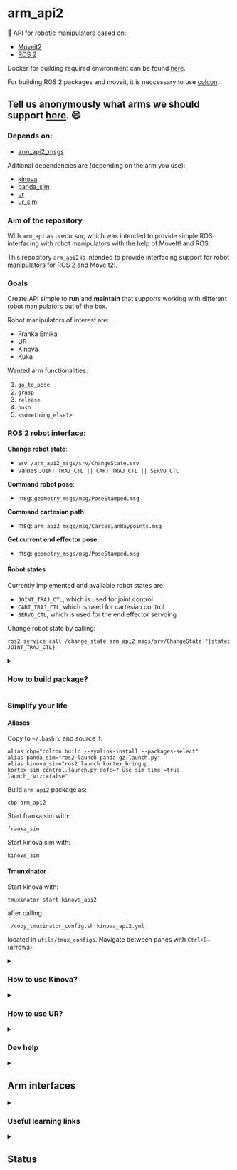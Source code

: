 # arm_api2

:mechanical_arm: API for robotic manipulators based on: 
* [Moveit2](https://moveit.picknik.ai/main/index.html)
* [ROS 2](https://docs.ros.org/en/humble/index.html)

Docker for building required environment can be found [here](https://github.com/CroboticSolutions/docker_files/tree/master/ros2/humble/kinova). 

For building ROS 2 packages and moveit, it is neccessary to use [colcon](https://colcon.readthedocs.io/en/released/user/quick-start.html). 

## Tell us anonymously what arms we should support [here](https://forms.gle/d1fdfAbwZunDUcSi9). :smile:

### Depends on: 
- [arm_api2_msgs](https://github.com/CroboticSolutions/arm_api2_msgs)

Aditional dependencies are (depending on the arm you use): 
- [kinova](https://github.com/CroboticSolutions/ros2_kortex)
- [panda_sim](https://github.com/AndrejOrsula/panda_ign_moveit2)
- [ur](https://github.com/UniversalRobots/Universal_Robots_ROS2_Driver) 
- [ur_sim](https://github.com/CroboticSolutions/Universal_Robots_ROS2_GZ_Simulation) 

### Aim of the repository

With `arm_api` as precursor, which was intended to provide simple ROS interfacing with 
robot manipulators with the help of MoveIt! and ROS. 

This repository `arm_api2` is intended to provide interfacing support for robot manipulators for ROS 2 and MoveIt2!. 

### Goals 

Create API simple to **run** and **maintain** that supports working with different 
robot manipulators out of the box. 

Robot manipulators of interest are: 
* Franka Emika
* UR 
* Kinova 
* Kuka 

Wanted arm functionalities: 
1. `go_to_pose`
2. `grasp` 
3. `release` 
4. `push`
5. `<something_else?>`

### ROS 2 robot interface: 

**Change robot state**: 
- srv: `/arm_api2_msgs/srv/ChangeState.srv`
- values `JOINT_TRAJ_CTL || CART_TRAJ_CTL || SERVO_CTL`

**Command robot pose**: 
- msg: `geometry_msgs/msg/PoseStamped.msg`

**Command cartesian path**:   
- msg: `arm_api2_msgs/msg/CartesianWaypoints.msg`

**Get current end effector pose**: 
- msg: `geometry_msgs/msg/PoseStamped.msg`

#### Robot states

Currently implemented and available robot states are: 
- `JOINT_TRAJ_CTL`, which is used for joint control 
- `CART_TRAJ_CTL`, which is used for cartesian control 
- `SERVO_CTL`, which is used for the end effector servoing

Change robot state by calling: 

```
ros2 service call /change_state arm_api2_msgs/srv/ChangeState "{state: JOINT_TRAJ_CTL}
```


<details>
<summary><h3>How to build package?</h3></summary>

### Build:

Build in ROS 2 workspace. 
Build just one package with: 
```
colcon build --packages-select arm_api2
```

Build with the compile commands (enable autocomplete): 
```
colcon build --symlink-install --cmake-args -DCMAKE_EXPORT_COMPILE_COMMANDS=ON
```

Building with `--symlink-install` causes it to fail often because of already built ROS 2 packages, you can run: 
```
colcon build --symlink-install --cmake-args -DCMAKE_EXPORT_COMPILE_COMMANDS=ON --continue-on-error
```

Full verbose build command: 
```
colcon build --symlink-install --packages-select moveit2_tutorials --cmake-args -DCMAKE_EXPORT_COMPILE_COMMANDS=ON -DCMAKE_VERBOSE_MAKEFILE=ON
```
</details>

### Simplify your life

#### Aliases
Copy to `~/.bashrc` and source it. 

```
alias cbp="colcon build --symlink-install --packages-select" 
alias panda_sim="ros2 launch panda gz.launch.py"
alias kinova_sim="ros2 launch kortex_bringup kortex_sim_control.launch.py dof:=7 use_sim_time:=true launch_rviz:=false" 

```

Build `arm_api2` package as: 

```
cbp arm_api2
``` 

Start franka sim with: 

```
franka_sim
```

Start kinova sim with: 

```
kinova_sim
```

#### Tmunxinator 

Start kinova with: 
```
tmuxinator start kinova_api2
```

after calling 
```
./copy_tmuxinator_config.sh kinova_api2.yml
```
located in `utils/tmux_configs`. Navigate between 
panes with `Ctrl+B`+(arrows). 


<details>
<summary><h3>How to use Kinova?</summary>

You can run kinova in simulation by executing following commands: 
```
ros2 launch kortex_bringup kortex_sim_control.launch.py dof:=7 use_sim_time:=true launch_rviz:=false
```
or 
```
kinova_sim
```
if alias has been added. 

After that run `move_group` node as follows: 
```
ros2 launch kinova_gen3_7dof_robotiq_2f_85_moveit_config sim.launch.py
```

After that run `arm_api2` `moveit2_iface` node as follows: 
```
ros2 launch arm_api2 moveit2_iface.launch.py 
```

#### Kinova

How to setup real kinova [here](https://git.initrobots.ca/amercader/kinova-kortex-installation). 


</details>

<details>
<summary><h3>How to use UR?</summary>

### How to use? 
You can run kinova in simulation by executing following commands: 
```
ros2 launch ur_simulation_gz ur_sim_control.launch.py ur_type:="ur10"
```
or 
```
ur_sim
```
if alias has been added. 

After that run `move_group` node as follows: 
```
ros2 launch ur_moveit_config ur_moveit.launch.py ur_type:="ur10" use_sim_time:=true
```

After that run `arm_api2` `moveit2_iface` node as follows: 
```
ros2 launch arm_api2 moveit2_iface.launch.py
```

but make sure to setup `robot` parameter to `ur`. 

#### How to setup? 

First run: 
```
sudo apt-get install ros-humble-ur
```

After that, in your ROS 2 workspace clone: 
* [ur_gz_sim](https://github.com/CroboticSolutions/Universal_Robots_ROS2_GZ_Simulation/tree/humble)  
* [ur_ros2_driver](https://github.com/CroboticSolutions/Universal_Robots_ROS2_Driver/tree/humble)  
and build your workspace. Source it, and you're good to go. 

Note, those are forks of the official UR repositories on the `humble` branch, 
with [slight changes](https://github.com/CroboticSolutions/Universal_Robots_ROS2_Driver/commit/3ad47d7afaf99eeb1f69c6bb23bbdcccce12c4f5) to the `launch` files. 
</details>

<details>
<summary><h3> Dev help </summary>

You can add `RvizVisualToolsGui` with `Add New Panel` in the RVIZ2. 
</details>

<details>
<summary><h2> Arm interfaces </h2></summary>

* [franka_ros2](https://support.franka.de/docs/franka_ros2.html)
* [kinova_ros2](https://github.com/Kinovarobotics/ros2_kortex)
* [UR_ros2](https://github.com/UniversalRobots/Universal_Robots_ROS2_Driver)
</details>

<details> 
<summary><h3> Useful learning links</h3></summary>

- [Declare variables as const](https://www.cppstories.com/2016/12/please-declare-your-variables-as-const/)
- [Complicated variable initialization](https://www.cppstories.com/2016/11/iife-for-complex-initialization/)
- [C++ good practices](https://ctu-mrs.github.io/docs/introduction/c_to_cpp.html)
- [MoveIt2! C++ iface](https://moveit.picknik.ai/main/doc/examples/move_group_interface/move_group_interface_tutorial.html)
- [How to setup VSCode](https://picknik.ai/vscode/docker/ros2/2024/01/23/ROS2-and-VSCode.html)
- [First Cpp node for ROS 2](https://turtlebot.github.io/turtlebot4-user-manual/tutorials/first_node_cpp.html) 
- [Composition of ROS nodes](https://answers.ros.org/question/316870/ros2-composition-and-node-names-with-launch-files/)
- [planning_scene](https://github.com/moveit/moveit2_tutorials/blob/main/doc/examples/planning_scene/src/planning_scene_tutorial.cpp)
- [custom moveit ns](https://github.com/moveit/moveit2/issues/2415)
- [publish robot_description](https://github.com/moveit/moveit2_tutorials/issues/525)
- [joint state clock not in sync](https://answers.ros.org/question/417209/how-to-extract-position-of-the-gripper-in-ros2moveit2/)
- [issue for initializing MGI](https://github.com/moveit/moveit2/issues/496)

</details>


<details>
<summary><h2>Status</h2></summary>

### TODO: 
- [ ] Test with real robot manipulator
- [ ] Create standardized joystick class [full]
- [ ] Discuss potential SW patterns that can be used
- [ ] Update and fix documentation
- [ ] Add full cartesian following 
- [ ] Add roll, pitch, yaw and quaternion conversion 
- [ ] Decouple moveit2_iface.cpp and utils.cpp (contains all utils scripts)
- [ ] Create table of supported robot manipulators 
</details>
